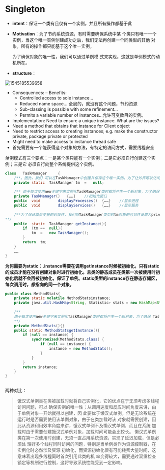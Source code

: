 # Singleton

- **intent**：保证一个类有且仅有一个实例，并且所有操作都基于此

- **Motivation**：为了节约系统资源，有时需要确保系统中某 个类只有唯一一个实例，当这个唯一实例创建成功之后，我们无法再创建一个同类型的其他 对象，所有的操作都只能基于这个唯一实例。

  为了确保对象的唯一性，我们可以通过单例模 式来实现，这就是单例模式的动机所在。

- **structure**： 

![1545185539658](C:\Users\Emily_Chen\AppData\Roaming\Typora\typora-user-images\1545185539658.png)

- Consequences: – Benefits:
  - Controlled access to sole instance…
  - Reduced name space… 全局的，就没有这个问题，节约资源
  - Sub-classing is possible with some refinement…
  - Permits a variable number of instances…允许可变数目的实例。
-  Implementation: Need to ensure a unique instance. What are the issues?
  - Need a method that obtains that instance for Client object
  -  Need to restrict access to creating instances; e.g. make the constructor private, package private or protected
  -  Might need to make access to instance thread safe
  - 首先需要有一个能获得这个对象的方法，有特定的访问方式，需要线程安全

单例模式有三个要点：一是某个类只能有一个实例；二是它必须自行创建这个实例；三是它 必须自行向整个系统提供这个实例。

```java
class	TaskManager		{	
    /**。因此，我们 可以在TaskManager中创建并保存这个唯一实例。为了让外界可以访问这个唯一实例，需要在 TaskManager中定义一个静态的TaskManager类型的私有成员变量**/
    private	static	TaskManager	tm	=	null;		
    
    /**	由于每次使用new关键字来实例化TaskManager类时都将产生一个新对象，为了确保 TaskManager实例的唯一性，我们需要禁止类的外部直接使用new来创建对象，因此需要将 TaskManager的构造函数的可见性改为private**/
    private	TaskManager()	{……}	//初始化窗口							
    public	void		displayProcesses()	{……}	//显示进程
    public	void		displayServices()	{……}	//显示服务		
    
    /**为了保证成员变量的封装性，我们将TaskManager类型的tm对象的可见性设置为private，但 外界该如何使用该成员变量并何时实例化该成员变量呢？答案是增加一个公有的静态方法， 如下代码所示：
**/
    public	static	TaskManager	getInstance(){	
        if	(tm	==	null){	
            tm	=	new	TaskManager();
        }										
        return	tm;						
    }					
    ……		
}

```

**为何需要为static：.instance需要在调用getInstance时候被初始化，只有static的成员才能在没有创建对象时进行初始化。且类的静态成员在类第一次被使用时初始化后就不会再被初始化，保证了单例。static类型的instance存在静态存储区，每次调用时，都指向的同一个对象。**

```java
public class MethodStats{ 
    private static volatile MethodStatsinstance; 
    private java.util.HashMap<String, Statistic> stats = new HashMap<String, Statistic>();
   
    /**
    由于每次使用new关键字来实例化TaskManager类时都将产生一个新对象，为了确保 TaskManager实例的唯一性，我们需要禁止类的外部直接使用new来创建对象，因此需要将 TaskManager的构造函数的可见性改为private
    **/
	private MethodStats(){}
	public static MethodStatsgetInstance(){ 
        if (null == instance) { 
            synchronized(MethodStats.class) { 
                if (null == instance) { 
                    instance = new MethodStats(); 
                } 
            } 
        } 
        return instance; 
    }
}
```



```java

```

两种对比：

> 饿汉式单例类在类被加载时就将自己实例化，它的优点在于无须考虑多线程访问问题，可以 确保实例的唯一性；从调用速度和反应时间角度来讲，由于单例对象一开始就得以创建，因 此要优于懒汉式单例。但是无论系统在运行时是否需要使用该单例对象，由于在类加载时该 对象就需要创建，因此从资源利用效率角度来讲，饿汉式单例不及懒汉式单例，而且在系统 加载时由于需要创建饿汉式单例对象，加载时间可能会比较长。
> 懒汉式单例类在第一次使用时创建，无须一直占用系统资源，实现了延迟加载，但是必须处 理好多个线程同时访问的问题，特别是当单例类作为资源控制器，在实例化时必然涉及资源 初始化，而资源初始化很有可能耗费大量时间，这意味着出现多线程同时首次引用此类的机 率变得较大，需要通过双重检查锁定等机制进行控制，这将导致系统性能受到一定影响。